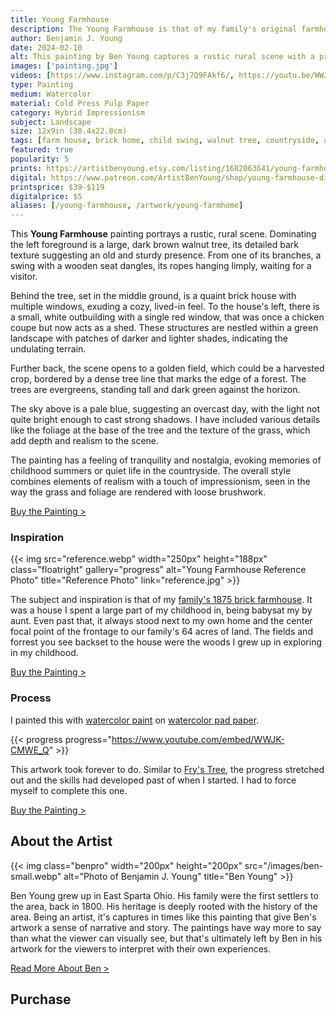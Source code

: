 ```yaml
---
title: Young Farmhouse
description: The Young Farmhouse is that of my family's original farmhouse I grew up next to, built in 1875. Showcasing the sturdy brickwork in the countryside.
author: Benjamin J. Young
date: 2024-02-10
alt: This painting by Ben Young captures a rustic rural scene with a prominent tree and swing in the foreground, and a brick house amidst green fields and trees in the background, evoking a tranquil, pastoral mood.
images: ['painting.jpg']
videos: [https://www.instagram.com/p/C3j7Q9FAkf6/, https://youtu.be/WWJK-CMWE_Q]
type: Painting
medium: Watercolor
material: Cold Press Pulp Paper
category: Hybrid Impressionism
subject: Landscape
size: 12x9in (30.4x22.8cm)
tags: [farm house, brick home, child swing, walnut tree, countryside, architecture art, watercolor paint, hybrid impressionism, landscape art]
featured: true
popularity: 5
prints: https://artistbenyoung.etsy.com/listing/1682063641/young-farmhouse-landscape
digital: https://www.patreon.com/ArtistBenYoung/shop/young-farmhouse-digital-download-139684
printsprice: $39-$119
digitalprice: $5
aliases: [/young-farmhouse, /artwork/young-farmhome]
---
```


This **Young Farmhouse** painting portrays a rustic, rural scene. Dominating the left foreground is a large, dark brown walnut tree, its detailed bark texture suggesting an old and sturdy presence. From one of its branches, a swing with a wooden seat dangles, its ropes hanging limply, waiting for a visitor.

Behind the tree, set in the middle ground, is a quaint brick house with multiple windows, exuding a cozy, lived-in feel. To the house's left, there is a small, white outbuilding with a single red window, that was once a chicken coupe but now acts as a shed. These structures are nestled within a green landscape with patches of darker and lighter shades, indicating the undulating terrain.

Further back, the scene opens to a golden field, which could be a harvested crop, bordered by a dense tree line that marks the edge of a forest. The trees are evergreens, standing tall and dark green against the horizon.

The sky above is a pale blue, suggesting an overcast day, with the light not quite bright enough to cast strong shadows. I have included various details like the foliage at the base of the tree and the texture of the grass, which add depth and realism to the scene.

The painting has a feeling of tranquility and nostalgia, evoking memories of childhood summers or quiet life in the countryside. The overall style combines elements of realism with a touch of impressionism, seen in the way the grass and foliage are rendered with loose brushwork.

[Buy the Painting >](#purchase)

### Inspiration ###

{{< img src="reference.webp" width="250px" height="188px" class="floatright" gallery="progress" alt="Young Farmhouse Reference Photo" title="Reference Photo" link="reference.jpg" >}}

The subject and inspiration is that of my [family's 1875 brick farmhouse](https://piketownship.net/our-history/). It was a house I spent a large part of my childhood in, being babysat my by aunt. Even past that, it always stood next to my own home and the center focal point of the frontage to our family's 64 acres of land. The fields and forrest you see backset to the house were the woods I grew up in exploring in my childhood.

[Buy the Painting >](#purchase)

### Process ###

I painted this with [watercolor paint](https://www.anrdoezrs.net/click-101118598-13717235?url=https%3A%2F%2Fwww.dickblick.com%2Fitems%2Froyal-langnickel-waterclor-paint-set-of-12%2F%3Fclicktracking%3Dtrue%26wmcp%3Dpla%26wmcid%3Ditems%26wmckw%3D86329-1009%26country%3Dus%26currency%3Dusd&cjsku=86329-1009) on [watercolor pad paper](https://www.anrdoezrs.net/click-101118598-13717235?url=https%3A%2F%2Fwww.dickblick.com%2Fitems%2Fcanson-lettering-pad-watercolor%2F%3Fclicktracking%3Dtrue%26wmcp%3Dpla%26wmcid%3Ditems%26wmckw%3D09634-1001%26country%3Dus%26currency%3Dusd&cjsku=09634-1001).

{{< progress progress="https://www.youtube.com/embed/WWJK-CMWE_Q" >}}

This artwork took forever to do. Similar to [Fry's Tree](/artwork/frys-tree), the progress stretched out and the skills had developed past of when I started. I had to force myself to complete this one.

[Buy the Painting >](#purchase)

## About the Artist ##

{{< img class="benpro" width="200px" height="200px" src="/images/ben-small.webp" alt="Photo of Benjamin J. Young" title="Ben Young" >}}

Ben Young grew up in East Sparta Ohio. His family were the first settlers to the area, back in 1800. His heritage is deeply rooted with the history of the area. Being an artist, it's captures in times like this painting that give Ben's artwork a sense of narrative and story. The paintings have way more to say than what the viewer can visually see, but that's ultimately left by Ben in his artwork for the viewers to interpret with their own experiences.

[Read More About Ben >](/about)

## Purchase ##
